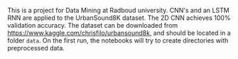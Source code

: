 
This is a project for Data Mining at Radboud university. CNN's and an LSTM RNN are applied to the UrbanSound8K dataset. 
The 2D CNN achieves 100% validation accuracy. 
The dataset can be downloaded from <https://www.kaggle.com/chrisfilo/urbansound8k>, and should be located in a folder `data`. On the first run, the notebooks will try to create directories with preprocessed data.

